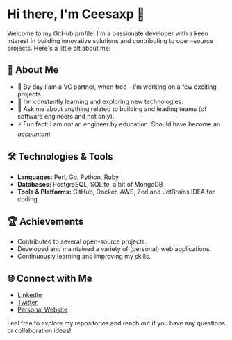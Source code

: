 # Hi there, I'm Ceesaxp 👋

Welcome to my GitHub profile! I'm a passionate developer with a keen interest in building innovative solutions and contributing to open-source projects. Here's a little bit about me:

## 🚀 About Me

- 🔭 By day I am a VC partner, when free – I’m working on a few exciting projects.
- 🌱 I’m constantly learning and exploring new technologies.
- 💬 Ask me about anything related to building and leading teams (of software engineers and not only).
- ⚡ Fun fact: I am not an engineer by education. Should have become an _accountant_

## 🛠️ Technologies & Tools

- **Languages:** Perl, Go, Python, Ruby
- **Databases:** PostgreSQL, SQLite, a bit of MongoDB
- **Tools & Platforms:** GitHub, Docker, AWS, Zed and JetBrains IDEA for coding

## 🏆 Achievements

- Contributed to several open-source projects.
- Developed and maintained a variety of (personal) web applications.
- Continuously learning and improving my skills.

## 🌐 Connect with Me

- [LinkedIn](https://www.linkedin.com/in/andreipopov/)
- [Twitter](https://twitter.com/ceesaxp)
- [Personal Website](https://ceesaxp.org)

Feel free to explore my repositories and reach out if you have any questions or collaboration ideas!
